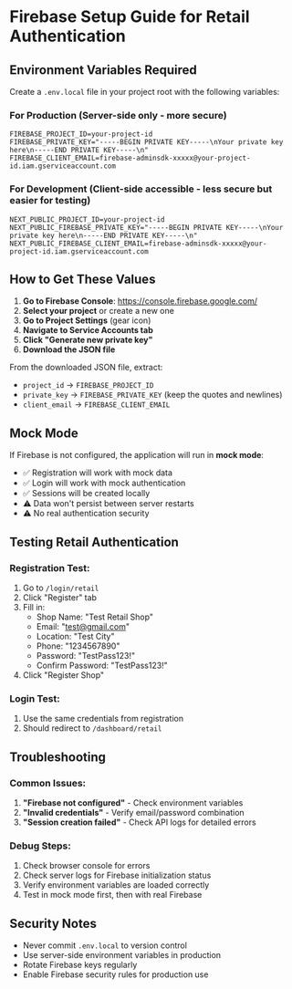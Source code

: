 # Firebase Setup Guide for Retail Authentication

## Environment Variables Required

Create a `.env.local` file in your project root with the following variables:

### For Production (Server-side only - more secure)
```env
FIREBASE_PROJECT_ID=your-project-id
FIREBASE_PRIVATE_KEY="-----BEGIN PRIVATE KEY-----\nYour private key here\n-----END PRIVATE KEY-----\n"
FIREBASE_CLIENT_EMAIL=firebase-adminsdk-xxxxx@your-project-id.iam.gserviceaccount.com
```

### For Development (Client-side accessible - less secure but easier for testing)
```env
NEXT_PUBLIC_PROJECT_ID=your-project-id
NEXT_PUBLIC_FIREBASE_PRIVATE_KEY="-----BEGIN PRIVATE KEY-----\nYour private key here\n-----END PRIVATE KEY-----\n"
NEXT_PUBLIC_FIREBASE_CLIENT_EMAIL=firebase-adminsdk-xxxxx@your-project-id.iam.gserviceaccount.com
```

## How to Get These Values

1. **Go to Firebase Console**: https://console.firebase.google.com/
2. **Select your project** or create a new one
3. **Go to Project Settings** (gear icon)
4. **Navigate to Service Accounts tab**
5. **Click "Generate new private key"**
6. **Download the JSON file**

From the downloaded JSON file, extract:
- `project_id` → `FIREBASE_PROJECT_ID`
- `private_key` → `FIREBASE_PRIVATE_KEY` (keep the quotes and newlines)
- `client_email` → `FIREBASE_CLIENT_EMAIL`

## Mock Mode

If Firebase is not configured, the application will run in **mock mode**:
- ✅ Registration will work with mock data
- ✅ Login will work with mock authentication
- ✅ Sessions will be created locally
- ⚠️ Data won't persist between server restarts
- ⚠️ No real authentication security

## Testing Retail Authentication

### Registration Test:
1. Go to `/login/retail`
2. Click "Register" tab
3. Fill in:
   - Shop Name: "Test Retail Shop"
   - Email: "test@gmail.com"
   - Location: "Test City"
   - Phone: "1234567890"
   - Password: "TestPass123!"
   - Confirm Password: "TestPass123!"
4. Click "Register Shop"

### Login Test:
1. Use the same credentials from registration
2. Should redirect to `/dashboard/retail`

## Troubleshooting

### Common Issues:
1. **"Firebase not configured"** - Check environment variables
2. **"Invalid credentials"** - Verify email/password combination
3. **"Session creation failed"** - Check API logs for detailed errors

### Debug Steps:
1. Check browser console for errors
2. Check server logs for Firebase initialization status
3. Verify environment variables are loaded correctly
4. Test in mock mode first, then with real Firebase

## Security Notes

- Never commit `.env.local` to version control
- Use server-side environment variables in production
- Rotate Firebase keys regularly
- Enable Firebase security rules for production use